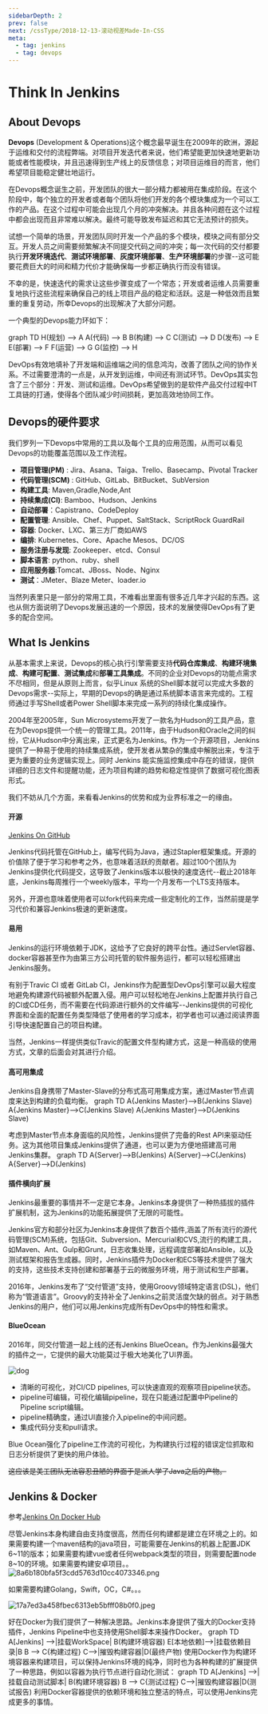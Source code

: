 ```yaml
---
sidebarDepth: 2
prev: false
next: /cssType/2018-12-13-滚动视差Made-In-CSS
meta:
  - tag: jenkins
  - tag: devops
---
```


<!--作为应用度最广的持续化集成开源引擎，Jenkins已经成为了Devops的一种行业标准。-->
<!-- more -->
# Think In Jenkins

## About Devops
**Devops** (Development & Operations)这个概念最早诞生在2009年的欧洲，源起于运维和交付的流程弊端。对项目开发迭代者来说，他们希望能更加快速地更新功能或者性能模块，并且迅速得到生产线上的反馈信息；对项目运维目的而言，他们希望项目能稳定健壮地运行。

在Devops概念诞生之前，开发团队的很大一部分精力都被用在集成阶段。在这个阶段中，每个独立的开发者或者每个团队将他们开发的各个模块集成为一个可以工作的产品。在这个过程中可能会出现几个月的冲突解决。并且各种问题在这个过程中都会出现而且非常难以解决。最终可能导致发布延迟和其它无法预计的损失。

试想一个简单的场景，开发团队同时开发一个产品的多个模块，模块之间有部分交互。开发人员之间需要频繁解决不同提交代码之间的冲突；每一次代码的交付都要执行**开发环境迭代**、**测试环境部署**、**灰度环境部署**、**生产环境部署**的步骤--这可能要花费巨大的时间和精力代价才能确保每一步都正确执行而没有错误。

不幸的是，快速迭代的需求让这些步骤变成了一个常态；开发或者运维人员需要重复地执行这些流程来确保自己的线上项目产品的稳定和活跃。这是一种低效而且繁重的重复劳动，所幸Devops的出现解决了大部分问题。

一个典型的Devops能力环如下：

<mermaid>
graph TD
H(规划) --> A
A(代码) --> B
B(构建) --> C
C(测试) --> D
D(发布) --> E
E(部署) --> F
F(运营) --> G
G(监控) --> H
</mermaid>


DevOps有效地填补了开发端和运维端之间的信息鸿沟，改善了团队之间的协作关系。不过需要澄清的一点是，从开发到运维，中间还有测试环节。DevOps其实包含了三个部分：开发、测试和运维。DevOps希望做到的是软件产品交付过程中IT工具链的打通，使得各个团队减少时间损耗，更加高效地协同工作。

## Devops的硬件要求
我们罗列一下Devops中常用的工具以及每个工具的应用范围，从而可以看见Devops的功能覆盖范围以及工作流程。

* **项目管理(PM)** : Jira、Asana、Taiga、Trello、Basecamp、Pivotal Tracker
* **代码管理(SCM)** : GitHub、GitLab、BitBucket、SubVersion
* **构建工具**: Maven,Gradle,Node,Ant
* **持续集成(CI)**: Bamboo、Hudson、Jenkins
* **自动部署**：Capistrano、CodeDeploy
* **配置管理**: Ansible、Chef、Puppet、SaltStack、ScriptRock GuardRail
* **容器**: Docker、LXC、第三方厂商如AWS
* **编排**: Kubernetes、Core、Apache Mesos、DC/OS
* **服务注册与发现**: Zookeeper、etcd、Consul
* **脚本语言**: python、ruby、shell
* **应用服务器**:Tomcat、JBoss、Node、Nginx
* **测试**：JMeter、Blaze Meter、loader.io

当然列表里只是一部分的常用工具，不难看出里面有很多近几年才兴起的东西。这也从侧方面说明了Devops发展迅速的一个原因，技术的发展使得DevOps有了更多的配合空间。

## What Is Jenkins
从基本需求上来说，Devops的核心执行引擎需要支持**代码仓库集成**、**构建环境集成**、**构建可配置**、**测试集成**和**部署工具集成**。不同的企业对Devops的功能点需求不尽相同，但是从原则上而言，似乎Linux 系统的Shell脚本就可以完成大多数的Devops需求--实际上，早期的Devops的确是通过系统脚本语言来完成的。工程师通过手写Shell或者Power Shell脚本来完成一系列的持续化集成操作。

2004年至2005年，Sun Microsystems开发了一款名为Hudson的工具产品，意在为Devops提供一个统一的管理工具。2011年，由于Hudson和Oracle之间的纠纷，它从Hudson中分离出来，正式更名为Jenkins。作为一个开源项目，Jenkins提供了一种易于使用的持续集成系统，使开发者从繁杂的集成中解脱出来，专注于更为重要的业务逻辑实现上。同时 Jenkins 能实施监控集成中存在的错误，提供详细的日志文件和提醒功能，还为项目构建的趋势和稳定性提供了数据可视化图表形式。

我们不妨从几个方面，来看看Jenkins的优势和成为业界标准之一的缘由。

#### 开源

[Jenkins On GitHub](https://github.com/jenkinsci/jenkins)

Jenkins代码托管在GitHub上，编写代码为Java，通过Stapler框架集成。开源的价值除了便于学习和参考之外，也意味着活跃的贡献者。超过100个团队为Jenkins提供化代码提交，这导致了Jenkins版本以极快的速度迭代--截止2018年底，Jenkins每周推行一个weekly版本，平均一个月发布一个LTS支持版本。

另外，开源也意味着使用者可以fork代码来完成一些定制化的工作，当然前提是学习代价和兼容Jenkins极速的更新速度。

#### 易用
Jenkins的运行环境依赖于JDK，这给予了它良好的跨平台性。通过Servlet容器、docker容器甚至作为由第三方公司托管的软件服务运行，都可以轻松搭建出Jenkins服务。

有别于Travic CI 或者 GitLab CI，Jenkins作为配置型DevOps引擎可以最大程度地避免构建源代码被额外配置入侵。用户可以轻松地在Jenkins上配置并执行自己的CI或CD任务，而不需要在代码源进行额外的文件编写--Jenkins提供的可视化界面和全面的配置任务类型降低了使用者的学习成本，初学者也可以通过阅读界面引导快速配置自己的项目构建。

当然，Jenkins一样提供类似Travic的配置文件型构建方式，这是一种高级的使用方式，文章的后面会对其进行介绍。

#### 高可用集成
Jenkins自身携带了Master-Slave的分布式高可用集成方案，通过Master节点调度来达到构建的负载均衡。
<mermaid>
graph TD
A{Jenkins Master}-->B(Jenkins Slave)
A{Jenkins Master}-->C(Jenkins Slave)
A{Jenkins Master}-->D(Jenkins Slave)
</mermaid>

考虑到Master节点本身面临的风险性，Jenkins提供了完备的Rest API来驱动任务。这为其他项目集成Jenkins提供了通道，也可以更为方便地搭建高可用Jenkins集群。
<mermaid>
graph TD
A{Server}-->B(Jenkins)
A{Server}-->C(Jenkins)
A{Server}-->D(Jenkins)
</mermaid>

#### 插件横向扩展

Jenkins最重要的事情并不一定是它本身。Jenkins本身提供了一种热插拔的插件扩展机制，这为Jenkins的功能拓展提供了无限的可能性。

Jenkins官方和部分社区为Jenkins本身提供了数百个插件,涵盖了所有流行的源代码管理(SCM)系统，包括Git、Subversion、Mercurial和CVS,流行的构建工具，如Maven、Ant、Gulp和Grunt，日志收集处理，远程调度部署如Ansible，以及测试框架和报告生成器。同时，Jenkins插件为Docker和ECS等技术提供了强大的支持，这些技术支持创建和部署基于云的微服务环境，用于测试和生产部署。

2016年，Jenkins发布了“交付管道”支持，使用Groovy领域特定语言(DSL)，他们称为“管道语言”。Groovy的支持补全了Jenkins之前灵活度欠缺的弱点。对于熟悉Jenkins的用户，他们可以用Jenkins完成所有DevOps中的特性和需求。

#### BlueOcean
2016年，同交付管道一起上线的还有Jenkins BlueOcean。作为Jenkins最强大的插件之一，它提供的最大功能莫过于极大地美化了UI界面。

![dog](./dogSay.png 'dog')
* 清晰的可视化，对CI/CD pipelines, 可以快速直观的观察项目pipeline状态。
* pipeline可编辑，可视化编辑pipeline，现在只能通过配置中Pipeline的Pipeline script编辑。
* pipeline精确度，通过UI直接介入pipeline的中间问题。
* 集成代码分支和pull请求。

Blue Ocean强化了pipeline工作流的可视化，为构建执行过程的错误定位抓取和日志分析提供了更快的用户体验。

~~这应该是美工团队无法容忍丑陋的界面于是派人学了Java之后的产物。~~

## Jenkins & Docker

参考[Jenkins On Docker Hub](https://github.com/jenkinsci/docker/blob/master/README.md)

尽管Jenkins本身构建自由支持度很高，然而任何构建都是建立在环境之上的。如果需要构建一个maven结构的java项目，可能需要在Jenkins的机器上配置JDK 6~11的版本；如果需要构建vue或者任何webpack类型的项目，则需要配置node 8~10的环境。如果需要构建安卓项目。。
![8a6b180bfa5f3cdd5763d10cc4073346.png](./android.png 'Andriod')

如果需要构建Golang，Swift，OC，C#。。。

![17a7ed3a458fbec6313eb5bfff08b0f0.jpeg](./maye.jpg 'maye')

好在Docker为我们提供了一种解决思路。Jenkins本身提供了强大的Docker支持插件，Jenkins Pipeline中也支持使用Shell脚本来操作Docker。
<mermaid>
graph TD
A[Jenkins] -->|挂载WorkSpace| B(构建环境容器)
E[本地依赖]-->|挂载依赖目录|B
B --> C{构建过程}
C-->|摧毁构建容器|D(最终产物)
</mermaid>
使用Docker作为构建环境容器来构建项目，可以保持Jenkins环境的纯净，同时也为各种构建的扩展提供了一种思路，例如以容器为执行节点进行自动化测试：
<mermaid>
graph TD
A[Jenkins] -->|挂载自动测试脚本| B(构建环境容器)
B --> C{测试过程}
C-->|摧毁构建容器|D(测试报告)
</mermaid>
利用Docker容器提供的依赖环境和独立整洁的特点，可以使用Jenkins完成更多的事情。
